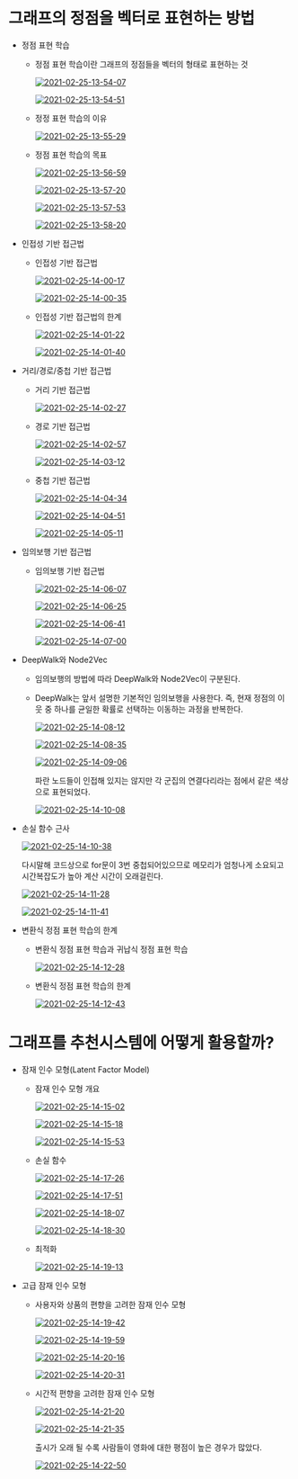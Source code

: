 # 그래프의 정점을 벡터로 표현하는 방법

- 정점 표현 학습

  - 정점 표현 학습이란 그래프의 정점들을 벡터의 형태로 표현하는 것

    <a href="https://ibb.co/CPFbYg0"><img src="https://i.ibb.co/fD7kyf0/2021-02-25-13-54-07.png" alt="2021-02-25-13-54-07" border="0"></a>

    <a href="https://ibb.co/jHK934y"><img src="https://i.ibb.co/KmZcVy2/2021-02-25-13-54-51.png" alt="2021-02-25-13-54-51" border="0"></a>

  - 정정 표현 학습의 이유

    <a href="https://ibb.co/qW4hNgk"><img src="https://i.ibb.co/3M8VpFB/2021-02-25-13-55-29.png" alt="2021-02-25-13-55-29" border="0"></a>

  - 정점 표현 학습의 목표

    <a href="https://ibb.co/TcB0bpC"><img src="https://i.ibb.co/1ZfXdhS/2021-02-25-13-56-59.png" alt="2021-02-25-13-56-59" border="0"></a>

    <a href="https://ibb.co/0ZcdZ1J"><img src="https://i.ibb.co/L6826Bp/2021-02-25-13-57-20.png" alt="2021-02-25-13-57-20" border="0"></a>

    <a href="https://ibb.co/6JF96zz"><img src="https://i.ibb.co/CsQCxgg/2021-02-25-13-57-53.png" alt="2021-02-25-13-57-53" border="0"></a>

    <a href="https://ibb.co/nRTByhD"><img src="https://i.ibb.co/cxPw9zN/2021-02-25-13-58-20.png" alt="2021-02-25-13-58-20" border="0"></a>

- 인접성 기반 접근법

  - 인접성 기반 접근법

    <a href="https://ibb.co/72f7KBr"><img src="https://i.ibb.co/qkSbphm/2021-02-25-14-00-17.png" alt="2021-02-25-14-00-17" border="0"></a>

    <a href="https://ibb.co/rsFyQSz"><img src="https://i.ibb.co/NStYFPJ/2021-02-25-14-00-35.png" alt="2021-02-25-14-00-35" border="0"></a>

  - 인접성 기반 접근법의 한계

    <a href="https://ibb.co/gvbRkNJ"><img src="https://i.ibb.co/9wmrQ6W/2021-02-25-14-01-22.png" alt="2021-02-25-14-01-22" border="0"></a>

    <a href="https://ibb.co/9cDTsj0"><img src="https://i.ibb.co/gm2TzC8/2021-02-25-14-01-40.png" alt="2021-02-25-14-01-40" border="0"></a>



- 거리/경로/중첩 기반 접근법

  - 거리 기반 접근법

    <a href="https://ibb.co/McGwtNp"><img src="https://i.ibb.co/8rdvf82/2021-02-25-14-02-27.png" alt="2021-02-25-14-02-27" border="0"></a>

  - 경로 기반 접근법

    <a href="https://ibb.co/x12kB2w"><img src="https://i.ibb.co/ByfpQfv/2021-02-25-14-02-57.png" alt="2021-02-25-14-02-57" border="0"></a>

    <a href="https://ibb.co/kMSzJpH"><img src="https://i.ibb.co/FnDcX9x/2021-02-25-14-03-12.png" alt="2021-02-25-14-03-12" border="0"></a>

  - 중첩 기반 접근법

    <a href="https://ibb.co/1G1Lzvy"><img src="https://i.ibb.co/GQy0HxY/2021-02-25-14-04-34.png" alt="2021-02-25-14-04-34" border="0"></a>

    <a href="https://ibb.co/hmVMff9"><img src="https://i.ibb.co/G5RJTTp/2021-02-25-14-04-51.png" alt="2021-02-25-14-04-51" border="0"></a>

    <a href="https://ibb.co/BKnmf4x"><img src="https://i.ibb.co/n8PTw3v/2021-02-25-14-05-11.png" alt="2021-02-25-14-05-11" border="0"></a>

- 임의보행 기반 접근법

  - 임의보행 기반 접근법

    <a href="https://ibb.co/C6sBwFG"><img src="https://i.ibb.co/PMzxr8H/2021-02-25-14-06-07.png" alt="2021-02-25-14-06-07" border="0"></a>

    <a href="https://ibb.co/bR30wHz"><img src="https://i.ibb.co/TqTfjKm/2021-02-25-14-06-25.png" alt="2021-02-25-14-06-25" border="0"></a>

    <a href="https://ibb.co/0YXqfWX"><img src="https://i.ibb.co/RQS2CMS/2021-02-25-14-06-41.png" alt="2021-02-25-14-06-41" border="0"></a>

    <a href="https://ibb.co/9V6nPNK"><img src="https://i.ibb.co/fnfMJ26/2021-02-25-14-07-00.png" alt="2021-02-25-14-07-00" border="0"></a>

- DeepWalk와 Node2Vec

  - 임의보행의 방법에 따라 DeepWalk와 Node2Vec이 구분된다.

  - DeepWalk는 앞서 설명한 기본적인 임의보행을 사용한다. 즉, 현재 정점의 이웃 중 하나를 균일한 확률로 선택하는 이동하는 과정을 반복한다.

    <a href="https://ibb.co/zR6bc43"><img src="https://i.ibb.co/wWcCHzn/2021-02-25-14-08-12.png" alt="2021-02-25-14-08-12" border="0"></a>

    <a href="https://ibb.co/THC702Y"><img src="https://i.ibb.co/rZWzp0F/2021-02-25-14-08-35.png" alt="2021-02-25-14-08-35" border="0"></a>

    <a href="https://ibb.co/R2MCV7Q"><img src="https://i.ibb.co/NxkLH7W/2021-02-25-14-09-06.png" alt="2021-02-25-14-09-06" border="0"></a>

    파란 노드들이 인접해 있지는 않지만 각 군집의 연결다리라는 점에서 같은 색상으로 표현되었다. 

    <a href="https://ibb.co/rw17tHM"><img src="https://i.ibb.co/Kr30GW7/2021-02-25-14-10-08.png" alt="2021-02-25-14-10-08" border="0"></a>

    

- 손실 함수 근사

  <a href="https://ibb.co/q9XkfJc"><img src="https://i.ibb.co/nfZzvPY/2021-02-25-14-10-38.png" alt="2021-02-25-14-10-38" border="0"></a>

  다시말해 코드상으로 for문이 3번 중첩되어있으므로 메모리가 엄청나게 소요되고 시간복잡도가 높아 계산 시간이 오래걸린다.

  <a href="https://ibb.co/v1CkHxB"><img src="https://i.ibb.co/6YcFmRZ/2021-02-25-14-11-28.png" alt="2021-02-25-14-11-28" border="0"></a>

  <a href="https://ibb.co/qFjQYnR"><img src="https://i.ibb.co/dJMY4cQ/2021-02-25-14-11-41.png" alt="2021-02-25-14-11-41" border="0"></a>



- 변환식 정점 표현 학습의 한계

  - 변환식 정점 표현 학습과 귀납식 정점 표현 학습

    <a href="https://ibb.co/pW8px2M"><img src="https://i.ibb.co/B4xRtLQ/2021-02-25-14-12-28.png" alt="2021-02-25-14-12-28" border="0"></a>

  - 변환식 정점 표현 학습의 한계

    <a href="https://ibb.co/D5pSfCN"><img src="https://i.ibb.co/jgR1kMd/2021-02-25-14-12-43.png" alt="2021-02-25-14-12-43" border="0"></a>



# 그래프를 추천시스템에 어떻게 활용할까?

- 잠재 인수 모형(Latent Factor Model) 

  - 잠재 인수 모형 개요

    <a href="https://ibb.co/9HR1FNh"><img src="https://i.ibb.co/whDP9R7/2021-02-25-14-15-02.png" alt="2021-02-25-14-15-02" border="0"></a>

    <a href="https://imgbb.com/"><img src="https://i.ibb.co/51NQR71/2021-02-25-14-15-18.png" alt="2021-02-25-14-15-18" border="0"></a>

    <a href="https://ibb.co/28V5n52"><img src="https://i.ibb.co/Rhr7v7n/2021-02-25-14-15-53.png" alt="2021-02-25-14-15-53" border="0"></a>

  

  - 손실 함수

    <a href="https://ibb.co/6JJStBw"><img src="https://i.ibb.co/TqqG0L2/2021-02-25-14-17-26.png" alt="2021-02-25-14-17-26" border="0"></a>

    <a href="https://ibb.co/KGHhdCK"><img src="https://i.ibb.co/yRJPtL4/2021-02-25-14-17-51.png" alt="2021-02-25-14-17-51" border="0"></a>

    <a href="https://ibb.co/zbKjKqj"><img src="https://i.ibb.co/mtQ1Qf1/2021-02-25-14-18-07.png" alt="2021-02-25-14-18-07" border="0"></a>

    <a href="https://ibb.co/1d6MJPr"><img src="https://i.ibb.co/KLwDzf2/2021-02-25-14-18-30.png" alt="2021-02-25-14-18-30" border="0"></a>

  - 최적화

    <a href="https://ibb.co/qB7rfnR"><img src="https://i.ibb.co/ZdGMPJh/2021-02-25-14-19-13.png" alt="2021-02-25-14-19-13" border="0"></a>

- 고급 잠재 인수 모형

  - 사용자와 상품의 편향을 고려한 잠재 인수 모형

    <a href="https://ibb.co/V2kFB55"><img src="https://i.ibb.co/f4T30LL/2021-02-25-14-19-42.png" alt="2021-02-25-14-19-42" border="0"></a>

    <a href="https://ibb.co/wd7VPMF"><img src="https://i.ibb.co/vchpTZ6/2021-02-25-14-19-59.png" alt="2021-02-25-14-19-59" border="0"></a>

    <a href="https://ibb.co/X7WYSGQ"><img src="https://i.ibb.co/rxQd4Xj/2021-02-25-14-20-16.png" alt="2021-02-25-14-20-16" border="0"></a>

    <a href="https://ibb.co/vqqB3mw"><img src="https://i.ibb.co/r00txM7/2021-02-25-14-20-31.png" alt="2021-02-25-14-20-31" border="0"></a>

  - 시간적 편향을 고려한 잠재 인수 모형

    <a href="https://ibb.co/0sGDSjg"><img src="https://i.ibb.co/g4RjpM5/2021-02-25-14-21-20.png" alt="2021-02-25-14-21-20" border="0"></a>

    <a href="https://ibb.co/9qFdyzq"><img src="https://i.ibb.co/gD5ctHD/2021-02-25-14-21-35.png" alt="2021-02-25-14-21-35" border="0"></a>

    출시가 오래 될 수록 사람들이 영화에 대한 평점이 높은 경우가 많았다. 

    <a href="https://ibb.co/YL2DTFn"><img src="https://i.ibb.co/yQ0hBcv/2021-02-25-14-22-50.png" alt="2021-02-25-14-22-50" border="0">

